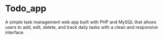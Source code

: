 # Todo_app
A simple task management web app built with PHP and MySQL that allows users to add, edit, delete, and track daily tasks with a clean and responsive interface.
